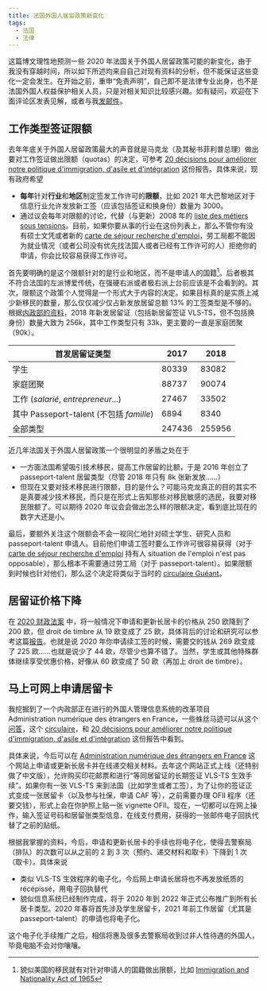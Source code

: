 ```yaml
---
title: 法国外国人居留政策新变化
tags:
  - 法国
  - 法律
---
```


这篇博文理性地预测一些 2020 年法国关于外国人居留政策可能的新变化，由于我没有穿越时间，所以如下所述均来自自己对现有资料的分析，但不能保证这些变化一定会发生。在开始之前，重申“免责声明”，自己即不是法律专业出身，也不是法国外国人权益保护相关人员，只是对相关知识比较感兴趣。如有疑问，欢迎在下面评论区发表见解，或者与我[发邮件](/about/)。

## 工作类型签证限额

去年年底关于外国人居留政策最大的声音就是马克龙（及其秘书菲利普总理）做出要对工作签证做出限额（quotas）的决定，可参考 [20 décisions pour améliorer notre politique d'immigration, d'asile et d'intégration](https://www.gouvernement.fr/sites/default/files/document/document/2019/11/dossier_de_presse_-_comite_interministeriel_sur_limmigration_et_lintegration_-_06.11.2019.pdf) 这份报告。具体来说，现有政府希望
- **每年**针对**行业**和**地区**制定签发工作许可的**限额**，比如 2021 年大巴黎地区对于信息行业允许发放新工签（应该包括签证和换身份）数量为 3000。
- 通过议会每年对限额的讨论，代替（与更新）2008 年的 [liste des métiers sous tensions](https://www.legifrance.gouv.fr/jo_pdf.do?numJO=0&dateJO=20080120&numTexte=9&pageDebut=01048&pageFin=01052)。目前，如果你要从事的行业在这份列表上，那么不管你有没有硕士文凭或者新的 [carte de séjour recherche d'emploi](/2019/03/09/carte-de-sejour-recherche-emploi)，劳工局都不能因为就业情况（或者公司没有优先找法国人或者已经有工作许可的人）拒绝你的申请，你会比较容易获得工作许可。

首先要明确的是这个限额针对的是行业和地区，而不是申请人的国籍[^1]。后者极其不符合法国的左派博爱传统，在强硬右派或者极右派上台前应该是不会看到的。其次，限额这个政策个人觉得是一个形式大于内容的决定。如果目标真的是实质上减少新移民的数量，那么仅仅减少仅占新发放居留总额 13% 的工签类型是不够的。根据[内政部的资料](https://www.immigration.interieur.gouv.fr/Immigration/L-admission-au-sejour-Les-titres-de-sejour-visas-statistiques)，2018 年新发居留证（包括新居留签证 VLS-TS，但不包括换身份）数量大致为 256k，其中工作类型只有 33k，更主要的一直是家庭团聚（90k）。

| 首发居留证类型                           | 2017   | 2018   |
| ---------------------------------------- | ------ | ------ |
| 学生                                     | 80339  | 83082  |
| 家庭团聚                                 | 88737  | 90074  |
| 工作 (*salarié*, *entrepreneur*...)      | 27467  | 33502  |
| 其中 Passeport-talent (不包括 *famille*) | 6894   | 8340   |
| 全部类型                                 | 247436 | 255956 |

近几年法国关于外国人居留政策一个很明显的矛盾之处在于
- 一方面法国希望吸引技术移民，提高工作居留的比额，于是 2016 年创立了 passeport-talent 居留类型（尽管 2018 年只有 8k 张新发放……）
- 但现在又要对技术移民进行限额，目的是什么？可能马克龙真正的目的其实不是真要减少技术移民，而只是在形式上告知那些对移民敏感的选民，我要对移民限额了。可以期待 2020 年议会会做出怎么样的限额决定，看到底比现在的数字大还是小。

最后，要额外关注这个限额会不会一视同仁地针对硕士学生、研究人员和 passeport-talent 申请人。目前他们申请工签时要么工作许可很容易获得（对于 [carte de séjour recherche d'emploi](/2019/03/09/carte-de-sejour-recherche-emploi) 持有人 situation de l'emploi n'est pas opposable），那么根本不需要通过劳工局（对于 passeport-talent）。如果限额到时候也针对他们，那么这个决定将类似于当时的 [circulaire Guéant](https://fr.wikipedia.org/wiki/Circulaire_fran%C3%A7aise_du_31_mai_2011_dite_%C2%AB_circulaire_Gu%C3%A9ant_%C2%BB)。

## 居留证价格下降

在 [2020 财政法案](https://www.legifrance.gouv.fr/affichTexte.do?cidTexte=JORFTEXT000039683923&categorieLien=id#JORFARTI000039683959) 中，将一般情况下申请和更新长居卡的价格从 250 欧降到了 200 欧，但 droit de timbre 从 19 欧变成了 25 欧，具体背后的讨论和研究可以参考这篇[报告](http://www.assemblee-nationale.fr/15/pdf/rap-info/i2041.pdf)。也就是说 2020 年你申请续工签的时候，需要交的钱从 269 欧变成了 225 欧……也就是说少了 44 欧，尽管少也算不错了。当然，学生或其他特殊群体继续享受优惠价格，好像从 60 欧变成了 50 欧（再加上 droit de timbre）。

## 马上可网上申请居留卡

我挖掘到了一个内政部正在进行的外国人管理信息系统的改革项目 Administration numérique des étrangers en France，一些蛛丝马迹可以从这个[问答](https://www.senat.fr/questions/base/2019/qSEQ191012409.html)，这个 [circulaire](https://www.immigration.interieur.gouv.fr/content/download/120182/963750/file/Information_INTV1936324J.pdf)，和 [20 décisions pour améliorer notre politique d'immigration, d'asile et d'intégration](https://www.gouvernement.fr/sites/default/files/document/document/2019/11/dossier_de_presse_-_comite_interministeriel_sur_limmigration_et_lintegration_-_06.11.2019.pdf) 这份报告中看到。

具体来说，今后可以在 [Administration numérique des étrangers en France](https://administration-etrangers-en-france.interieur.gouv.fr) 这个网站上申请或更新长居卡并在线递交相关材料。去年这个网站正式上线（还特别做了中文版），允许购买印花邮票和进行“等同居留证的长期签证 VLS-TS 生效手续”。如果你有一张 VLS-TS 来到法国（比如学生或者工签），为了让你的签证正式变成一张居留卡（以及参与社保，申请 CAF 等），之前需要办理 OFII 程序（还要交钱），形式上会在你护照上贴一张 vignette OFII。现在，一切都可以在网上操作，输入签证号码和居留张类型信息，在线支付费用，获得的一张邮件电子回执代替了之前的贴纸。

根据我掌握的资料，今后，申请和更新长居卡的手续也将电子化，使得去警察局（排队）的次数可以从之前的 2 到 3 次（预约、递交材料和取卡）下降到 1 次（取卡）。具体来说
- 类似 VLS-TS 生效程序的电子化，今后网上申请长居将也不再发放纸质的 récépissé，用电子回执替代
- 貌似信息系统已经制作完成，将于 2020 年到 2022 年正式公布推广到所有长居卡类型。2020 年春将首先涉及学生居留卡，2021 年前工作居留（尤其是 passeport-talent）的申请也将电子化。

这个电子化手续推广之后，相信将惠及很多去警察局收到过非人性待遇的外国人，毕竟电脑不会对你嚷嚷。

[^1]: 貌似美国的移民就有对针对申请人的国籍做出限额，比如 [Immigration and Nationality Act of 1965](https://en.wikipedia.org/wiki/Immigration_and_Nationality_Act_of_1965)